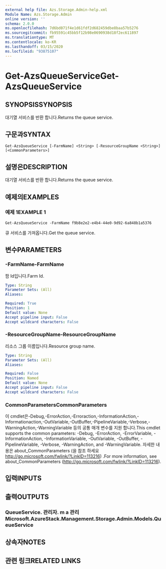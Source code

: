 ```yaml
---
external help file: Azs.Storage.Admin-help.xml
Module Name: Azs.Storage.Admin
online version: ''
schema: 2.0.0
ms.openlocfilehash: 7d6bd071f4e1d61fdf2d682459dbe8baa57b5276
ms.sourcegitcommit: fb95591c45bb5f12b98e0690938d18f2ec611897
ms.translationtype: MT
ms.contentlocale: ko-KR
ms.lasthandoff: 03/15/2020
ms.locfileid: "93875107"
---
```

# <span data-ttu-id="6d88a-101">Get-AzsQueueService</span><span class="sxs-lookup"><span data-stu-id="6d88a-101">Get-AzsQueueService</span></span>

## <span data-ttu-id="6d88a-102">SYNOPSIS</span><span class="sxs-lookup"><span data-stu-id="6d88a-102">SYNOPSIS</span></span>
<span data-ttu-id="6d88a-103">대기열 서비스를 반환 합니다.</span><span class="sxs-lookup"><span data-stu-id="6d88a-103">Returns the queue service.</span></span>

## <span data-ttu-id="6d88a-104">구문과</span><span class="sxs-lookup"><span data-stu-id="6d88a-104">SYNTAX</span></span>

```
Get-AzsQueueService [-FarmName] <String> [-ResourceGroupName <String>] [<CommonParameters>]
```

## <span data-ttu-id="6d88a-105">설명은</span><span class="sxs-lookup"><span data-stu-id="6d88a-105">DESCRIPTION</span></span>
<span data-ttu-id="6d88a-106">대기열 서비스를 반환 합니다.</span><span class="sxs-lookup"><span data-stu-id="6d88a-106">Returns the queue service.</span></span>

## <span data-ttu-id="6d88a-107">예제의</span><span class="sxs-lookup"><span data-stu-id="6d88a-107">EXAMPLES</span></span>

### <span data-ttu-id="6d88a-108">예제 1</span><span class="sxs-lookup"><span data-stu-id="6d88a-108">EXAMPLE 1</span></span>
```
Get-AzsQueueService -FarmName f9b8e2e2-e4b4-44e0-9d92-6a848b1a5376
```

<span data-ttu-id="6d88a-109">큐 서비스를 가져옵니다.</span><span class="sxs-lookup"><span data-stu-id="6d88a-109">Get the queue service.</span></span>

## <span data-ttu-id="6d88a-110">변수</span><span class="sxs-lookup"><span data-stu-id="6d88a-110">PARAMETERS</span></span>

### <span data-ttu-id="6d88a-111">-FarmName</span><span class="sxs-lookup"><span data-stu-id="6d88a-111">-FarmName</span></span>
<span data-ttu-id="6d88a-112">팜 Id입니다.</span><span class="sxs-lookup"><span data-stu-id="6d88a-112">Farm Id.</span></span>

```yaml
Type: String
Parameter Sets: (All)
Aliases:

Required: True
Position: 1
Default value: None
Accept pipeline input: False
Accept wildcard characters: False
```

### <span data-ttu-id="6d88a-113">-ResourceGroupName</span><span class="sxs-lookup"><span data-stu-id="6d88a-113">-ResourceGroupName</span></span>
<span data-ttu-id="6d88a-114">리소스 그룹 이름입니다.</span><span class="sxs-lookup"><span data-stu-id="6d88a-114">Resource group name.</span></span>

```yaml
Type: String
Parameter Sets: (All)
Aliases:

Required: False
Position: Named
Default value: None
Accept pipeline input: False
Accept wildcard characters: False
```

### <span data-ttu-id="6d88a-115">CommonParameters</span><span class="sxs-lookup"><span data-stu-id="6d88a-115">CommonParameters</span></span>
<span data-ttu-id="6d88a-116">이 cmdlet은-Debug,-ErrorAction,-Erroraction,-InformationAction,-Informationaction,-OutVariable,-OutBuffer,-PipelineVariable,-Verbose,-WarningAction,-WarningVariable 등의 공통 매개 변수를 지원 합니다.</span><span class="sxs-lookup"><span data-stu-id="6d88a-116">This cmdlet supports the common parameters: -Debug, -ErrorAction, -ErrorVariable, -InformationAction, -InformationVariable, -OutVariable, -OutBuffer, -PipelineVariable, -Verbose, -WarningAction, and -WarningVariable.</span></span> <span data-ttu-id="6d88a-117">자세한 내용은 about_CommonParameters (을 참조 하세요 http://go.microsoft.com/fwlink/?LinkID=113216) .</span><span class="sxs-lookup"><span data-stu-id="6d88a-117">For more information, see about_CommonParameters (http://go.microsoft.com/fwlink/?LinkID=113216).</span></span>

## <span data-ttu-id="6d88a-118">입력</span><span class="sxs-lookup"><span data-stu-id="6d88a-118">INPUTS</span></span>

## <span data-ttu-id="6d88a-119">출력</span><span class="sxs-lookup"><span data-stu-id="6d88a-119">OUTPUTS</span></span>

### <span data-ttu-id="6d88a-120">QueueService. 관리자. m a 관리</span><span class="sxs-lookup"><span data-stu-id="6d88a-120">Microsoft.AzureStack.Management.Storage.Admin.Models.QueueService</span></span>

## <span data-ttu-id="6d88a-121">상속자</span><span class="sxs-lookup"><span data-stu-id="6d88a-121">NOTES</span></span>

## <span data-ttu-id="6d88a-122">관련 링크</span><span class="sxs-lookup"><span data-stu-id="6d88a-122">RELATED LINKS</span></span>
